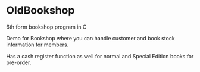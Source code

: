 # OldBookshop
6th form bookshop program in C 

Demo for Bookshop where you can handle customer and book stock information for members.

Has a cash register function as well for normal and Special Edition books for pre-order.
